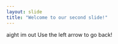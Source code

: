 ```yaml
---
layout: slide
title: "Welcome to our second slide!"
---
```

aight im out
Use the left arrow to go back!
